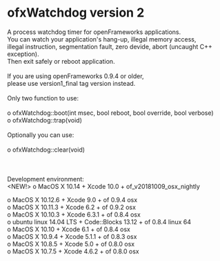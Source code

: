 ofxWatchdog version 2
===========

A process watchdog timer for openFrameworks applications.<br/>
You can watch your application's hang-up, illegal memory access,<br/>
illegal instruction, segmentation fault, zero devide, abort (uncaught C++ exception).<br/>
Then exit safely or reboot application.<br/>
<br/>
If you are using openFrameworks 0.9.4 or older,<br/>
please use version1_final tag version instead.<br/>
<br/>
Only two function to use:<br/>
<br/>
o ofxWatchdog::boot(int msec, bool reboot, bool override, bool verbose)<br/>
o ofxWatchdog::trap(void)<br/>
<br/>
Optionally you can use:<br/>
<br/>
o ofxWatchdog::clear(void)<br/>
<br/>
<br/>
<br/>
Development environment:<br/>
&lt;NEW!> o MacOS X 10.14 + Xcode 10.0 + of_v20181009_osx_nightly<br/>

o MacOS X 10.12.6 + Xcode 9.0 + of 0.9.4 osx<br/>
o MacOS X 10.11.3 + Xcode 6.2 + of 0.9.2 osx<br/>
o MacOS X 10.10.3 + Xcode 6.3.1 + of 0.8.4 osx<br/>
o ubuntu linux 14.04 LTS + Code::Blocks 13.12 + of 0.8.4 linux 64<br/>
o MacOS X 10.10 + Xcode 6.1 + of 0.8.4 osx<br/>
o MacOS X 10.9.4 + Xcode 5.1.1 + of 0.8.3 osx<br/>
o MacOS X 10.8.5 + Xcode 5.0 + of 0.8.0 osx<br/>
o MacOS X 10.7.5 + Xcode 4.6.2 + of 0.8.0 osx<br/>
